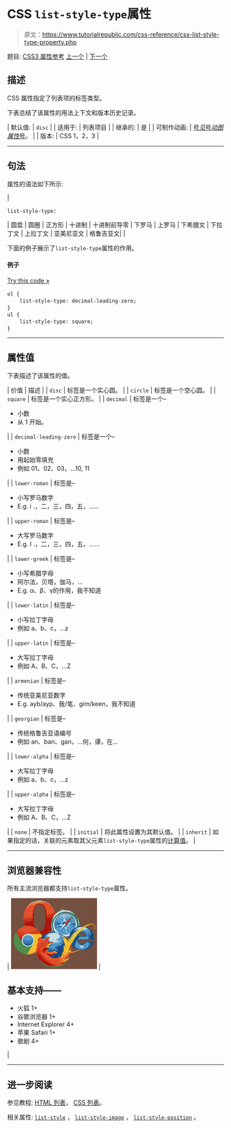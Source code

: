 # CSS `list-style-type`属性

> 原文：<https://www.tutorialrepublic.com/css-reference/css-list-style-type-property.php>

题目: [CSS3 属性参考](css3-properties.php) [上一个](css-list-style-position-property.php) | [下一个](css-margin-property.php)

## 描述

CSS 属性指定了列表项的标签类型。

下表总结了该属性的用法上下文和版本历史记录。

| 默认值: | `disc` |
| 适用于: | 列表项目 |
| 继承的: | 是 |
| 可制作动画: | [号*见*号*动图属性*号](css-animatable-properties.php)。 |
| 版本: | CSS 1，2，3 |

* * *

## 句法

属性的语法如下所示:

| 

```
list-style-type: 
```

 | 圆盘 &#124; 圆圈 &#124; 正方形 &#124; 十进制 &#124; 十进制前导零 &#124; 下罗马 &#124; 上罗马 &#124; 下希腊文 &#124; 下拉丁文 &#124; 上拉丁文 &#124; 亚美尼亚文 &#124; 格鲁吉亚文&#124; |

下面的例子展示了`list-style-type`属性的作用。

#### 例子

[Try this code »](../codelab.php?topic=css&file=list-style-type-property "Try this code using online Editor")

```
ol {
    list-style-type: decimal-leading-zero;
}
ul {
    list-style-type: square;
}
```

* * *

## 属性值

下表描述了该属性的值。

| 价值 | 描述 |
| `disc` | 标签是一个实心圆。 |
| `circle` | 标签是一个空心圆。 |
| `square` | 标签是一个实心正方形。 |
| `decimal` | 标签是一个–

*   小数
*   从 1 开始。

 |
| `decimal-leading-zero` | 标签是一个–

*   小数
*   用起始零填充
*   例如 01、02、03，...10, 11

 |
| `lower-roman` | 标签是–

*   小写罗马数字
*   E.g. i .，二，三，四，五，……

 |
| `upper-roman` | 标签是–

*   大写罗马数字
*   E.g. I .，二，三，四，五，……

 |
| `lower-greek` | 标签是–

*   小写希腊字母
*   阿尔法，贝塔，伽马，...
*   E.g. α、β、γ的作用，我不知道

 |
| `lower-latin` | 标签是–

*   小写拉丁字母
*   例如 a、b、c，...z

 |
| `upper-latin` | 标签是–

*   大写拉丁字母
*   例如 A、B、C，...Z

 |
| `armenian` | 标签是–

*   传统亚美尼亚数字
*   E.g. ayb/ayp、我/笔、gim/keen，我不知道

 |
| `georgian` | 标签是–

*   传统格鲁吉亚语编号
*   例如 an、ban、gan，...何，谭，在...

 |
| `lower-alpha` | 标签是–

*   大写拉丁字母
*   例如 a、b、c，...z

 |
| `upper-alpha` | 标签是–

*   大写拉丁字母
*   例如 A、B、C，...Z

 |
| `none` | 不指定标签。 |
| `initial` | 将此属性设置为其默认值。 |
| `inherit` | 如果指定的话，关联的元素取其父元素`list-style-type`属性的[计算值](../definitions.php#computed-value)。 |

* * *

## 浏览器兼容性

所有主流浏览器都支持`list-style-type`属性。

| ![Browsers Icon](img/e9331123c77668c1832e541c2fca1002.png) | 

## 基本支持——

*   火狐 1+
*   谷歌浏览器 1+
*   Internet Explorer 4+
*   苹果 Safari 1+
*   歌剧 4+

 |

* * *

## 进一步阅读

参见教程: [HTML 列表](../html-tutorial/html-lists.php)， [CSS 列表](../css-tutorial/css-lists.php)。

相关属性: [`list-style`](css-list-style-property.php) ， [`list-style-image`](css-list-style-image-property.php) ， [`list-style-position`](css-list-style-position-property.php) 。